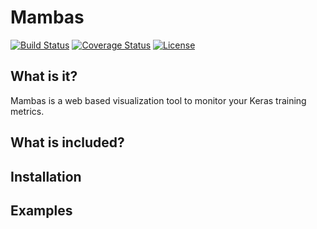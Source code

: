# Mambas
[![Build Status](https://travis-ci.org/misterkevinski/mambas.svg?branch=master)](https://travis-ci.org/misterkevinski/mambas)
[![Coverage Status](https://coveralls.io/repos/github/misterkevinski/mambas/badge.svg?branch=master)](https://coveralls.io/github/misterkevinski/mambas?branch=master)
[![License](https://img.shields.io/github/license/mashape/apistatus.svg?maxAge=2592000)](https://github.com/misterkevinski/mambas/blob/master/LICENSE)

## What is it?
Mambas is a web based visualization tool to monitor your Keras training metrics.

## What is included?

## Installation

## Examples
